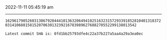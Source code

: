 2022-11-11 05:45:19 am

---

`162961790526031306792044410136320649410251632315729339185281040131837203141068815815207063013239216783989627688270552299138013542`

`Latest commit SHA is: 0fd1bb25793dfe4c22a37b227a5aa4a29a3ea0ec `
